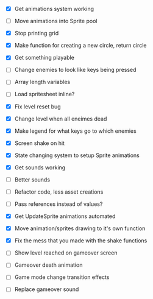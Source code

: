 - [x] Get animations system working
- [ ] Move animations into Sprite pool
- [x] Stop printing grid
- [x] Make function for creating a new circle, return circle
- [x] Get something playable
- [ ] Change enemies to look like keys being pressed
- [ ] Array length variables
- [ ] Load spritesheet inline?
- [x] Fix level reset bug
- [x] Change level when all eneimes dead
- [x] Make legend for what keys go to which enemies
- [x] Screen shake on hit
- [x] State changing system to setup Sprite animations
- [x] Get sounds working
- [ ] Better sounds
- [ ] Refactor code, less asset creations
- [ ] Pass references instead of values?
- [x] Get UpdateSprite animations automated
- [x] Move animation/sprites drawing to it's own function
- [x] Fix the mess that you made with the shake functions
- [ ] Show level reached on gameover screen
- [ ] Gameover death animation
- [ ] Game mode change transition effects
- [ ] Replace gameover sound

